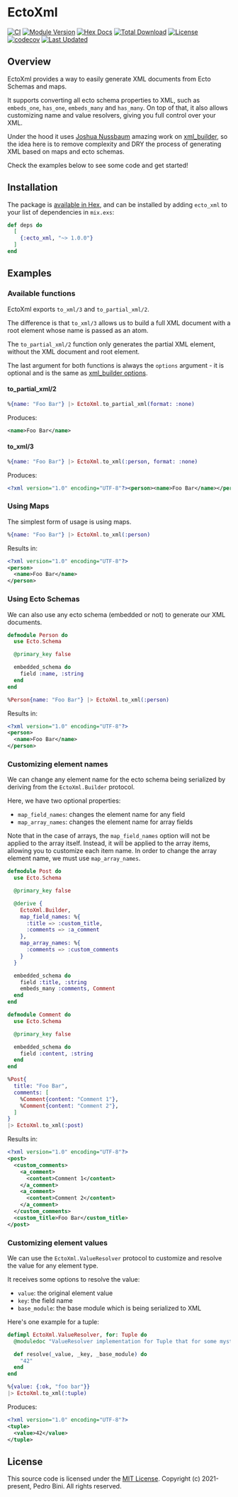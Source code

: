 EctoXml
===========

[![CI](https://github.com/pedro-lb/ecto_xml/actions/workflows/build_and_test.yml/badge.svg)](https://github.com/pedro-lb/ecto_xml/actions/workflows/build_and_test.yml)
[![Module Version](https://img.shields.io/hexpm/v/ecto_xml.svg)](https://hex.pm/packages/ecto_xml)
[![Hex Docs](https://img.shields.io/badge/hex-docs-lightgreen.svg)](https://hexdocs.pm/ecto_xml/)
[![Total Download](https://img.shields.io/hexpm/dt/ecto_xml.svg)](https://hex.pm/packages/ecto_xml)
[![License](https://img.shields.io/hexpm/l/ecto_xml.svg)](https://github.com/pedro-lb/ecto_xml/blob/master/LICENSE)
[![codecov](https://codecov.io/gh/pedro-lb/ecto_xml/branch/master/graph/badge.svg)](https://codecov.io/gh/pedro-lb/ecto_xml)
[![Last Updated](https://img.shields.io/github/last-commit/pedro-lb/ecto_xml.svg)](https://github.com/pedro-lb/ecto_xml/commits/master)

## Overview

EctoXml provides a way to easily generate XML documents from Ecto Schemas and maps.

It supports converting all ecto schema properties to XML, such as `embeds_one`, `has_one`, `embeds_many` and `has_many`. On top of that,
it also allows customizing name and value resolvers, giving you full control over your XML.

Under the hood it uses [Joshua Nussbaum](https://github.com/joshnuss) amazing work on [xml_builder](https://github.com/joshnuss/xml_builder),
so the idea here is to remove complexity and DRY the process of generating XML based on maps and ecto schemas.

Check the examples below to see some code and get started!

## Installation

The package is [available in Hex](https://hex.pm/packages/xml_builder), and can be installed
by adding `ecto_xml` to your list of dependencies in `mix.exs`:

```elixir
def deps do
  [
    {:ecto_xml, "~> 1.0.0"}
  ]
end
```

## Examples

### Available functions

EctoXml exports `to_xml/3` and `to_partial_xml/2`.

The difference is that `to_xml/3` allows us to build a full XML document with a root element whose name is passed as an atom.

The `to_partial_xml/2` function only generates the partial XML element, without the XML document and root element.

The last argument for both functions is always the `options` argument - it is optional and is the same as
[xml_builder options](https://hexdocs.pm/xml_builder/XmlBuilder.html#generate/2).

#### to_partial_xml/2

```elixir
%{name: "Foo Bar"} |> EctoXml.to_partial_xml(format: :none)
```

Produces:

```xml
<name>Foo Bar</name>
```

#### to_xml/3

```elixir
%{name: "Foo Bar"} |> EctoXml.to_xml(:person, format: :none)
```

Produces:

```xml
<?xml version="1.0" encoding="UTF-8"?><person><name>Foo Bar</name></person>
```

### Using Maps

The simplest form of usage is using maps.

```elixir
%{name: "Foo Bar"} |> EctoXml.to_xml(:person)
```

Results in:

```xml
<?xml version="1.0" encoding="UTF-8"?>
<person>
  <name>Foo Bar</name>
</person>
```

### Using Ecto Schemas

We can also use any ecto schema (embedded or not) to generate our XML documents.

```elixir
defmodule Person do
  use Ecto.Schema

  @primary_key false

  embedded_schema do
    field :name, :string
  end
end

%Person{name: "Foo Bar"} |> EctoXml.to_xml(:person)
```

Results in:

```xml
<?xml version="1.0" encoding="UTF-8"?>
<person>
  <name>Foo Bar</name>
</person>
```

### Customizing element names

We can change any element name for the ecto schema being serialized by deriving from the `EctoXml.Builder` protocol.

Here, we have two optional properties:
- `map_field_names`: changes the element name for any field
- `map_array_names`: changes the element name for array fields

Note that in the case of arrays, the `map_field_names` option will not be applied to the array itself. Instead,
it will be applied to the array items, allowing you to customize each item name. In order to change the array
element name, we must use `map_array_names`.

```elixir
defmodule Post do
  use Ecto.Schema

  @primary_key false

  @derive {
    EctoXml.Builder,
    map_field_names: %{
      :title => :custom_title,
      :comments => :a_comment
    },
    map_array_names: %{
      :comments => :custom_comments
    }
  }

  embedded_schema do
    field :title, :string
    embeds_many :comments, Comment
  end
end

defmodule Comment do
  use Ecto.Schema

  @primary_key false

  embedded_schema do
    field :content, :string
  end
end

%Post{
  title: "Foo Bar",
  comments: [
    %Comment{content: "Comment 1"},
    %Comment{content: "Comment 2"},
  ]
}
|> EctoXml.to_xml(:post)
```

Results in:

```xml
<?xml version="1.0" encoding="UTF-8"?>
<post>
  <custom_comments>
    <a_comment>
      <content>Comment 1</content>
    </a_comment>
    <a_comment>
      <content>Comment 2</content>
    </a_comment>
  </custom_comments>
  <custom_title>Foo Bar</custom_title>
</post>
```

### Customizing element values

We can use the `EctoXml.ValueResolver` protocol to customize and resolve the value for any element type.

It receives some options to resolve the value:
- `value`: the original element value
- `key`: the field name
- `base_module`: the base module which is being serialized to XML

Here's one example for a tuple:

```elixir
defimpl EctoXml.ValueResolver, for: Tuple do
  @moduledoc "ValueResolver implementation for Tuple that for some mysterious reason, always returns 42."

  def resolve(_value, _key, _base_module) do
    "42"
  end
end

%{value: {:ok, "foo bar"}}
|> EctoXml.to_xml(:tuple)
```

Produces:

```xml
<?xml version="1.0" encoding="UTF-8"?>
<tuple>
  <value>42</value>
</tuple>
```

## License

This source code is licensed under the [MIT License](https://github.com/pedro-lb/ecto_xml/blob/master/LICENSE).
Copyright (c) 2021-present, Pedro Bini. All rights reserved.
